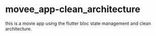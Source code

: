 # movee_app-clean_architecture
this is a movie app using the flutter bloc state management and clean architecture.
